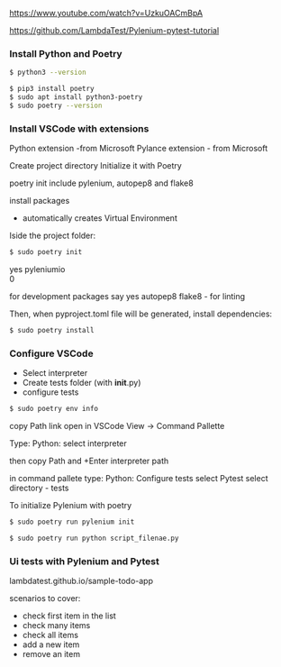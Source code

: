 https://www.youtube.com/watch?v=UzkuOACmBpA 

https://github.com/LambdaTest/Pylenium-pytest-tutorial 


### Install Python and Poetry
```bash
$ python3 --version 

$ pip3 install poetry
$ sudo apt install python3-poetry 
$ sudo poetry --version
``` 

### Install VSCode with extensions

Python extension -from Microsoft 
Pylance extension - from Microsoft 

Create project directory 
Initialize it with Poetry 

poetry init 
include pylenium, autopep8 and flake8 

install packages 
 - automatically creates Virtual Environment 

 Iside the project folder:
 ```bash
 $ sudo poetry init 
 ```
yes
pyleniumio  
0 

for development packages say yes
autopep8 
flake8   - for linting 

Then, when pyproject.toml file will be generated, install dependencies:
```bash
$ sudo poetry install
```

### Configure VSCode 
- Select interpreter 
- Create tests folder (with __init__.py)
- configure tests 

```bash 
$ sudo poetry env info
```
copy Path link 
open in VSCode View -> Command Pallette 

Type:
Python: select interpreter  

then copy Path and +Enter interpreter path 


in command pallete type: 
Python: Configure tests 
select Pytest 
select directory - tests 



To initialize Pylenium with poetry 
```bash
$ sudo poetry run pylenium init 
```

```bash
$ sudo poetry run python script_filenae.py
```


### Ui tests with Pylenium and Pytest 
lambdatest.github.io/sample-todo-app 

scenarios to cover:
- check first item in the list 
- check many items 
- check all items 
- add a new item
- remove an item 